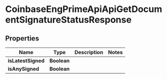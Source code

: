
# CoinbaseEngPrimeApiApiGetDocumentSignatureStatusResponse

## Properties
Name | Type | Description | Notes
------------ | ------------- | ------------- | -------------
**isLatestSigned** | **Boolean** |  | 
**isAnySigned** | **Boolean** |  | 



